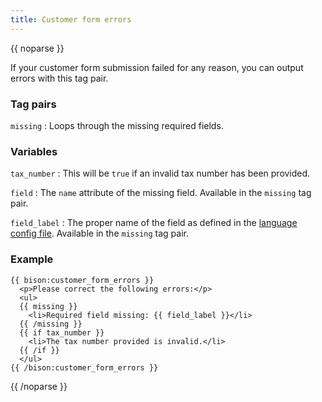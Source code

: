 ```yaml
---
title: Customer form errors
---
```

{{ noparse }}

If your customer form submission failed for any reason, you can output errors with this tag pair.

### Tag pairs
`missing`
: Loops through the missing required fields.

### Variables

`tax_number`
: This will be `true` if an invalid tax number has been provided.

`field`
: The `name` attribute of the missing field. Available in the `missing` tag pair.

`field_label`
: The proper name of the field as defined in the [language config file](/docs/settings/language). Available in the `missing` tag pair.

### Example
~~~
{{ bison:customer_form_errors }}
  <p>Please correct the following errors:</p>
  <ul>
  {{ missing }}
    <li>Required field missing: {{ field_label }}</li>
  {{ /missing }}
  {{ if tax_number }}
    <li>The tax number provided is invalid.</li>
  {{ /if }}
  </ul>
{{ /bison:customer_form_errors }}
~~~

{{ /noparse }}